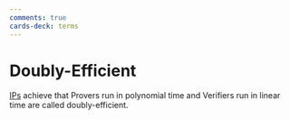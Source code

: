 ```yaml
---
comments: true
cards-deck: terms
---
```


# Doubly-Efficient []()

[IPs](ip.md) achieve that Provers run in polynomial time and Verifiers run in linear time are called doubly-efficient.  

[](1724427792156)
